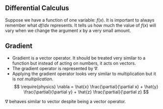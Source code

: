 ## Differential Calculus
Suppose we have a function of one variable: $f(x)$. It is important to always remember what $df/dx$ represents.
It tells us how much the value of $f(x)$ will vary when we change the argument $x$ by a very small amount.

## Gradient
- Gradient is a vector operator. It should be treated very similar to a function but instead of acting on numbers, it acts on vectors.
- The gradient operator is represented by $\nabla$.
- Applying the gradient operator looks very similar to multiplication but it is *not multiplication*.
$$
\require{physics}
\nabla = \hat{x} \frac{\partial}{\partial x} + \hat{y} \frac{\partial}{\partial y} + \hat{z} \frac{\partial}{\partial z} 
$$

$\nabla$ behaves similar to vector despite being a vector operator.